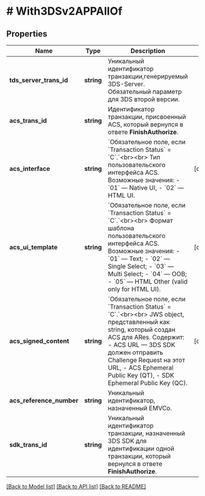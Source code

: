 # # With3DSv2APPAllOf

## Properties

Name | Type | Description | Notes
------------ | ------------- | ------------- | -------------
**tds_server_trans_id** | **string** | Уникальный идентификатор транзакции,генерируемый 3DS-Server. Обязательный параметр для 3DS второй версии. |
**acs_trans_id** | **string** | Идентификатор транзакции, присвоенный ACS, который вернулся в ответе **FinishAuthorize**. |
**acs_interface** | **string** | &#x60;Обязательное поле, если &#x60;Transaction Status&#x60; &#x3D; &#x60;C&#x60;.&#x60;&lt;br&gt;&lt;br&gt; Тип пользовательского интерфейса ACS. Возможные значения:   - &#x60;01&#x60; — Native UI,   - &#x60;02&#x60; — HTML UI. | [optional]
**acs_ui_template** | **string** | &#x60;Обязательное поле, если &#x60;Transaction Status&#x60; &#x3D; &#x60;C&#x60;.&#x60;&lt;br&gt;&lt;br&gt;  Формат шаблона пользовательского интерфейса ACS. Возможные значения:     - &#x60;01&#x60; — Text;    - &#x60;02&#x60; — Single Select;    - &#x60;03&#x60; — Multi Select;    - &#x60;04&#x60; — OOB;    - &#x60;05&#x60; — HTML Other (valid only for HTML UI). | [optional]
**acs_signed_content** | **string** | &#x60;Обязательное поле, если &#x60;Transaction Status&#x60; &#x3D; &#x60;C&#x60;.&#x60;&lt;br&gt;&lt;br&gt;  JWS object, представленный как string, который создан ACS для ARes. Содержит:    - ACS URL — 3DS SDK должен отправить Challenge Request на этот URL,    - ACS Ephemeral Public Key (QT),    - SDK Ephemeral Public Key (QC). | [optional]
**acs_reference_number** | **string** | Уникальный идентификатор, назначенный EMVCo. |
**sdk_trans_id** | **string** | Уникальный идентификатор транзакции, назначенный 3DS SDK для идентификации одной транзакции, который вернулся в ответе **FinishAuthorize**. |

[[Back to Model list]](../../README.md#models) [[Back to API list]](../../README.md#endpoints) [[Back to README]](../../README.md)

